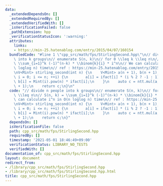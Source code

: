 ```yaml
---
data:
  _extendedDependsOn: []
  _extendedRequiredBy: []
  _extendedVerifiedWith: []
  _isVerificationFailed: false
  _pathExtension: hpp
  _verificationStatusIcon: ':warning:'
  attributes:
    links:
    - https://min-25.hatenablog.com/entry/2015/04/07/160154
  bundledCode: "#line 1 \"cpp_src/math/fps/StirlingSecond.hpp\"\n// divide n people\
    \ into k groups\n// enumerate S(n, k)\n// for 0 \\leq k \\leq n\n// S(n, k) =\
    \ \\sum_{i=1}^k (-1)^(n-k) * \\binom{k}{i} * i^n\n// We can calculate i^n in O(n\
    \ loglog n) time\n// ref : https://min-25.hatenablog.com/entry/2015/04/07/160154\n\
    \nV<Mint> stirling_second(int n) {\n    V<Mint> a(n + 1), b(n + 1);\n    for (int\
    \ i = 0; i <= n; ++i) {\n        a[i] = ifact[i] * (i % 2 ? -1 : 1);\n       \
    \ b[i] = Mint(i).pow(n) * ifact[i];\n    }\n    auto c = ntt.mul(a, b);\n    c.resize(n\
    \ + 1);\n    return c;\n}\n"
  code: "// divide n people into k groups\n// enumerate S(n, k)\n// for 0 \\leq k\
    \ \\leq n\n// S(n, k) = \\sum_{i=1}^k (-1)^(n-k) * \\binom{k}{i} * i^n\n// We\
    \ can calculate i^n in O(n loglog n) time\n// ref : https://min-25.hatenablog.com/entry/2015/04/07/160154\n\
    \nV<Mint> stirling_second(int n) {\n    V<Mint> a(n + 1), b(n + 1);\n    for (int\
    \ i = 0; i <= n; ++i) {\n        a[i] = ifact[i] * (i % 2 ? -1 : 1);\n       \
    \ b[i] = Mint(i).pow(n) * ifact[i];\n    }\n    auto c = ntt.mul(a, b);\n    c.resize(n\
    \ + 1);\n    return c;\n}"
  dependsOn: []
  isVerificationFile: false
  path: cpp_src/math/fps/StirlingSecond.hpp
  requiredBy: []
  timestamp: '2021-05-01 18:46:49+09:00'
  verificationStatus: LIBRARY_NO_TESTS
  verifiedWith: []
documentation_of: cpp_src/math/fps/StirlingSecond.hpp
layout: document
redirect_from:
- /library/cpp_src/math/fps/StirlingSecond.hpp
- /library/cpp_src/math/fps/StirlingSecond.hpp.html
title: cpp_src/math/fps/StirlingSecond.hpp
---
```

